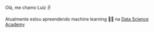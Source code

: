 Olá, me chamo Luiz :v:


Atualmente estou apreendendo machine learning :man_technologist: na [Data Science Academy](https://www.datascienceacademy.com.br/start)

